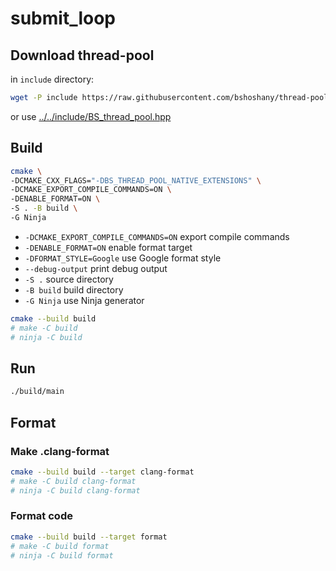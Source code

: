 # submit_loop

## Download thread-pool

in `include` directory:

```bash
wget -P include https://raw.githubusercontent.com/bshoshany/thread-pool/master/include/BS_thread_pool.hpp
```

or use [../../include/BS_thread_pool.hpp](../../include/BS_thread_pool.hpp)

## Build

```bash
cmake \
-DCMAKE_CXX_FLAGS="-DBS_THREAD_POOL_NATIVE_EXTENSIONS" \
-DCMAKE_EXPORT_COMPILE_COMMANDS=ON \
-DENABLE_FORMAT=ON \
-S . -B build \
-G Ninja
```

- `-DCMAKE_EXPORT_COMPILE_COMMANDS=ON` export compile commands
- `-DENABLE_FORMAT=ON` enable format target
- `-DFORMAT_STYLE=Google` use Google format style
- `--debug-output` print debug output
- `-S .` source directory
- `-B build` build directory
- `-G Ninja` use Ninja generator

```bash
cmake --build build
# make -C build
# ninja -C build
```

## Run

```bash
./build/main
```

## Format

### Make .clang-format

```bash
cmake --build build --target clang-format
# make -C build clang-format
# ninja -C build clang-format
```

### Format code

```bash
cmake --build build --target format
# make -C build format
# ninja -C build format
```


